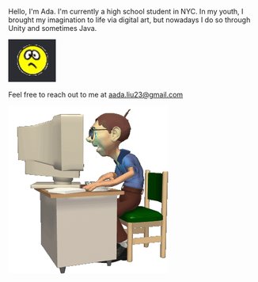 Hello, I'm Ada. I'm currently a high school student in NYC. In my youth, I brought my imagination to life via digital art, but nowadays I do so through Unity and sometimes Java. 

![](skedaddle.gif) 


Feel free to reach out to me at aada.liu23@gmail.com  

![](soy-nerd.gif)                 
<!---
aadaliu23/aadaliu23 is a ✨ special ✨ repository because its `README.md` (this file) appears on your GitHub profile.
You can click the Preview link to take a look at your changes.
--->
